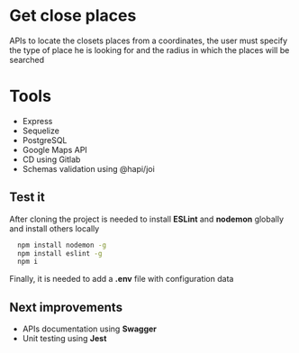 # Get close places
APIs to locate the closets places from a coordinates, the user must specify the type of place he is looking for and the radius in which the places will be searched

# Tools
- Express
- Sequelize
- PostgreSQL
- Google Maps API
- CD using Gitlab
- Schemas validation using @hapi/joi

## Test it

After cloning the project is needed to install __ESLint__ and __nodemon__ globally and install others locally

```bash
  npm install nodemon -g
  npm install eslint -g
  npm i
```

Finally, it is needed to add a __.env__ file with configuration data

## Next improvements

- APIs documentation using __Swagger__
- Unit testing using __Jest__
